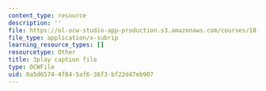 ```yaml
---
content_type: resource
description: ''
file: https://ol-ocw-studio-app-production.s3.amazonaws.com/courses/18-01sc-single-variable-calculus-fall-2010/0a5d65744f845af636f3bf22d47eb907_E7oR_JBgUzA.srt
file_type: application/x-subrip
learning_resource_types: []
resourcetype: Other
title: 3play caption file
type: OCWFile
uid: 0a5d6574-4f84-5af6-36f3-bf22d47eb907
---
```

